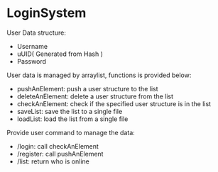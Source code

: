 LoginSystem
===========
User Data structure:
 - Username
 - uUID( Generated from Hash )
 - Password

User data is managed by arraylist, functions is provided below:
 - pushAnElement: push a user structure to the list
 - deleteAnElement: delete a user structure from the list
 - checkAnElement: check if the specified user structure is in the list
 - saveList: save the list to a single file
 - loadList: load the list from a single file

Provide user command to manage the data:
 - /login: call checkAnElement
 - /register: call pushAnElement
 - /list: return who is online